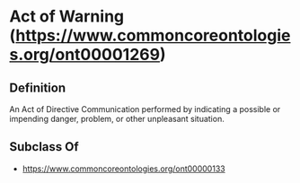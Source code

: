 # Act of Warning (https://www.commoncoreontologies.org/ont00001269)

## Definition
An Act of Directive Communication performed by indicating a possible or impending danger, problem, or other unpleasant situation.

## Subclass Of
- https://www.commoncoreontologies.org/ont00000133

